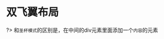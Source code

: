 # 双飞翼布局

?> 和`圣杯模式`的区别是，在中间的div元素里面添加一个`内容`的元素

<vuep template="#demo1"></vuep>
<script v-pre type="text/x-template" id="demo1">
<style>
  .root{
    width: 90%;
    margin: 30px auto;
  }
  header,footer{
    height: 100px;
    background: #D2B48C;
    text-align: center;
    line-height: 100px;
  }
  footer{
    clear: both;
  }
  .container{
    overflow: hidden;
  }
  .container > div{
    float: left;
  }
  .container .middle{
    width: 100%;
    background: #FCFAF3;
    margin-bottom: -9999px;
    padding-bottom: 9999px;
  }
  .container .middle .main{
    margin: 0 200px;
    background: #ccc;
  }
  .container .left{
    width: 150px;
    background: #BC8F8F;
    margin-left: -100%;
    margin-bottom: -9999px;
    padding-bottom: 9999px;
  }
  .container .right{
    width: 150px;
    background: #657C89;
    margin-left: -150px;
    margin-bottom: -9999px;
    padding-bottom: 9999px;
  }
</style>
<template>
  <div class="root">
    <header>我是header</header>
    <div class="container">
      <div class="middle">
        <div class="main">
        我是middle
        蒹葭苍苍，白露为霜。所谓伊人，在水一方。
        溯洄从之，道阻且长。溯游从之，宛在水中央。
        蒹葭萋萋，白露未晞。所谓伊人，在水之湄。
        溯洄从之，道阻且跻。溯游从之，宛在水中坻。
        蒹葭采采，白露未已。所谓伊人，在水之涘。
        溯洄从之，道阻且右。溯游从之，宛在水中沚。
        </div>
      </div>
      <div class="left">
        我是left<br/>
        译文
河边芦苇青苍苍，秋深露水结成霜。 意中之人在何处？就在河水那一方。
逆着流水去找她，道路险阻又太长。 顺着流水去找她，仿佛在那水中央。
河边芦苇密又繁，清晨露水未曾干。 意中之人在何处?就在河岸那一边。
逆着流水去找她，道路险阻攀登难。 顺着流水去找她，仿佛就在水中滩。
河边芦苇密稠稠，早晨露水未全收。 意中之人在何处?就在水边那一头。
逆着流水去找她，道路险阻曲难求。 顺着流水去找她，仿佛就在水中洲。
      </div>
      <div class="right">
        我是right
      </div>
    </div>
    <footer>我是footer</footer>
  </div>
</template>
<script></script>
</script>
